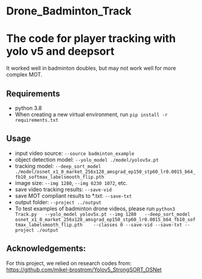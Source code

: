 # Drone_Badminton_Track

# The code for player tracking with yolo v5 and deepsort
It worked well in badminton doubles, but may not work well for more complex MOT. 

## Requirements
- python 3.8
- When creating a new virtual environment, run `pip install -r requirements.txt`

## Usage

- input video source: `--source badminton_example`
- object detection model: `--yolo_model ./model/yolov5x.pt`
- tracking model: `--deep_sort_model ./model/osnet_x1_0_market_256x128_amsgrad_ep150_stp60_lr0.0015_b64_fb10_softmax_labelsmooth_flip.pth` 
- image size: `--img 1280`, `--img 6230 1072`, etc. 
- save video tracking results: `--save-vid`
- save MOT compliant results to *.txt: `--save-txt`
- output folder: `--project ../output`
- To test examples of badminton drone videos, please run  `python3 Track.py   --yolo_model yolov5x.pt --img 1280   --deep_sort_model osnet_x1_0_market_256x128_amsgrad_ep150_stp60_lr0.0015_b64_fb10_softmax_labelsmooth_flip.pth    --classes 0 --save-vid --save-txt --project ./output`



## Acknowledgements:
For this project, we relied on research codes from: https://github.com/mikel-brostrom/Yolov5_StrongSORT_OSNet
